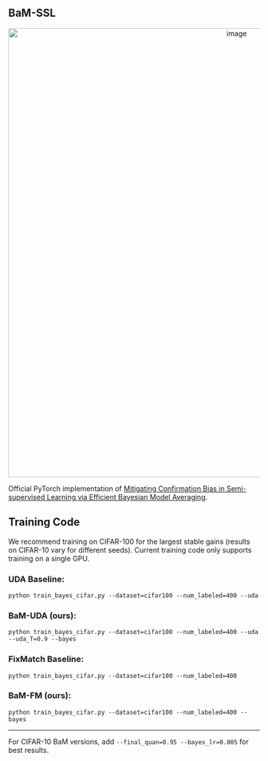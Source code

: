 BaM-SSL
---------------------------------------------------------------
<p align="center">
  <img width="900" alt="image" src="https://github.com/clott3/BaM-SSL/assets/55004415/b73e0cd9-2c88-4ccf-ae7d-1a2d2f0e8480">
</p>

Official PyTorch implementation of [Mitigating Confirmation Bias in Semi-supervised Learning via Efficient Bayesian Model Averaging](https://openreview.net/forum?id=PRrKOaDQtQ&).

## Training Code
We recommend training on CIFAR-100 for the largest stable gains (results on CIFAR-10 vary for different seeds). Current training code only supports training on a single GPU. 

### UDA Baseline:
```python train_bayes_cifar.py --dataset=cifar100 --num_labeled=400 --uda ```

### BaM-UDA (ours):
```python train_bayes_cifar.py --dataset=cifar100 --num_labeled=400 --uda --uda_T=0.9 --bayes ```

### FixMatch Baseline:
```python train_bayes_cifar.py --dataset=cifar100 --num_labeled=400 ```

### BaM-FM (ours):
```python train_bayes_cifar.py --dataset=cifar100 --num_labeled=400 --bayes ```

-----

For CIFAR-10 BaM versions, add `--final_quan=0.95 --bayes_lr=0.005` for best results. 
